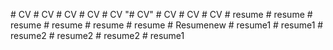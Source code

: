 
#   C V  
 #   C V  
 #   C V  
 #   C V  
 #   C V  
 "# CV" 
#   C V  
 #   C V  
 #   C V  
 #   r e s u m e  
 #   r e s u m e  
 #   r e s u m e  
 #   r e s u m e  
 #   r e s u m e  
 #   r e s u m e  
 #   R e s u m e n e w  
 #   r e s u m e 1  
 #   r e s u m e 1  
 #   r e s u m e 2  
 #   r e s u m e 2  
 #   r e s u m e 2  
 #   r e s u m e 1  
 